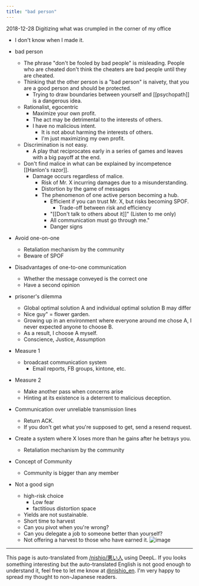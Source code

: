 ```yaml
---
title: "bad person"
---
```


2018-12-28 Digitizing what was crumpled in the corner of my office
- I don't know when I made it.

- bad person
    - The phrase "don't be fooled by bad people" is misleading. People who are cheated don't think the cheaters are bad people until they are cheated.
    - Thinking that the other person is a "bad person" is naivety, that you are a good person and should be protected.
        - Trying to draw boundaries between yourself and [[psychopath]] is a dangerous idea.
    - Rationalist, egocentric
        - Maximize your own profit.
        - The act may be detrimental to the interests of others.
        - I have no malicious intent.
            - It is not about harming the interests of others.
            - I'm just maximizing my own profit.
    - Discrimination is not easy.
        - A play that reciprocates early in a series of games and leaves with a big payoff at the end.
    - Don't find malice in what can be explained by incompetence [[Hanlon's razor]].
        - Damage occurs regardless of malice.
            - Risk of Mr. X incurring damages due to a misunderstanding.
            - Distortion by the game of messages
            - The phenomenon of one active person becoming a hub.
                - Efficient if you can trust Mr. X, but risks becoming SPOF.
                    - Trade-off between risk and efficiency
                - "[[Don't talk to others about it]]" (Listen to me only)
                - All communication must go through me."
                - Danger signs
- Avoid one-on-one
    - Retaliation mechanism by the community
    - Beware of SPOF
- Disadvantages of one-to-one communication
    - Whether the message conveyed is the correct one
    - Have a second opinion
- prisoner's dilemma
    - Global optimal solution A and individual optimal solution B may differ
    - Nice guy" = flower garden.
    - Growing up in an environment where everyone around me chose A, I never expected anyone to choose B.
    - As a result, I choose A myself.
    - Conscience, Justice, Assumption
- Measure 1
    - broadcast communication system
        - Email reports, FB groups, kintone, etc.
- Measure 2
    - Make another pass when concerns arise
    - Hinting at its existence is a deterrent to malicious deception.
- Communication over unreliable transmission lines
    - Return ACK.
    - If you don't get what you're supposed to get, send a resend request.
- Create a system where X loses more than he gains after he betrays you.
    - Retaliation mechanism by the community
- Concept of Community
    - Community is bigger than any member
- Not a good sign
    - high-risk choice
        - Low fear
        - factitious distortion space
    - Yields are not sustainable.
    - Short time to harvest
    - Can you pivot when you're wrong?
    - Can you delegate a job to someone better than yourself?
    - Not offering a harvest to those who have earned it.
![image](https://gyazo.com/2c3d70519a81fb41090b28bba113ff34/thumb/1000)

---
This page is auto-translated from [/nishio/悪い人](https://scrapbox.io/nishio/悪い人) using DeepL. If you looks something interesting but the auto-translated English is not good enough to understand it, feel free to let me know at [@nishio_en](https://twitter.com/nishio_en). I'm very happy to spread my thought to non-Japanese readers.